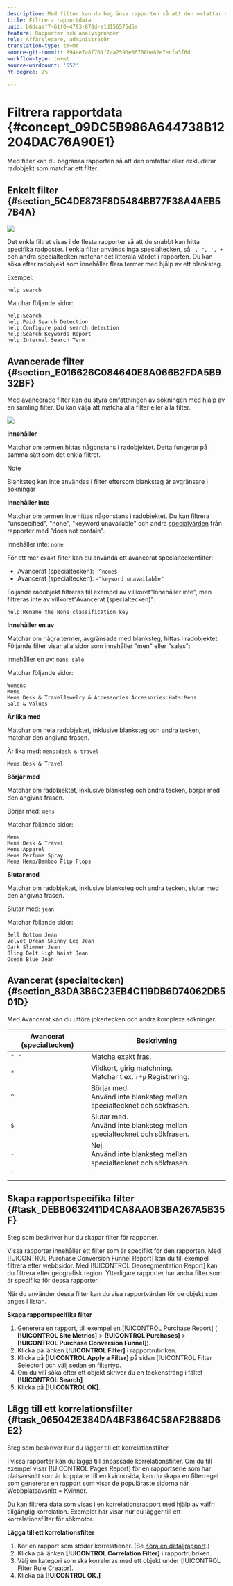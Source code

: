 ```yaml
---
description: Med filter kan du begränsa rapporten så att den omfattar eller exkluderar radobjekt som matchar ett filter.
title: Filtrera rapportdata
uuid: b6dcaaf7-61f0-4793-870d-e1d156575d5a
feature: Rapporter och analysgrunder
role: Affärsledare, administratör
translation-type: tm+mt
source-git-commit: 894ee7a8f761f7aa2590e06708be82e7ecfa3f6d
workflow-type: tm+mt
source-wordcount: '652'
ht-degree: 2%

---
```



# Filtrera rapportdata {#concept_09DC5B986A644738B12204DAC76A90E1}

Med filter kan du begränsa rapporten så att den omfattar eller exkluderar radobjekt som matchar ett filter.

## Enkelt filter {#section_5C4DE873F8D5484BB77F38A4AEB57B4A}

![](assets/filter.png)

Det enkla filtret visas i de flesta rapporter så att du snabbt kan hitta specifika radposter. I enkla filter används inga specialtecken, så `-, ", ', +` och andra specialtecken matchar det litterala värdet i rapporten. Du kan söka efter radobjekt som innehåller flera termer med hjälp av ett blanksteg.

Exempel:

```
help search
```

Matchar följande sidor:

```
help:Search
help:Paid Search Detection
help:Configure paid search detection
help:Search Keywords Report
help:Internal Search Term
```

## Avancerade filter {#section_E016626C084640E8A066B2FDA5B932BF}

Med avancerade filter kan du styra omfattningen av sökningen med hjälp av en samling filter. Du kan välja att matcha alla filter eller alla filter.

![](assets/advanced_filter.png)

**Innehåller**

Matchar om termen hittas någonstans i radobjektet. Detta fungerar på samma sätt som det enkla filtret.

>[!NOTE]
>
>Blanksteg kan inte användas i filter eftersom blanksteg är avgränsare i sökningar

**Innehåller inte**

Matchar om termen inte hittas någonstans i radobjektet. Du kan filtrera &quot;unspecified&quot;, &quot;none&quot;, &quot;keyword unavailable&quot; och andra [specialvärden](https://docs.adobe.com/content/help/en/analytics/technotes/unspecified.html) från rapporter med &quot;does not contain&quot;.

Innehåller inte: `none`

För ett mer exakt filter kan du använda ett avancerat specialteckenfilter:

* Avancerat (specialtecken): `-^none$`
* Avancerat (specialtecken): `-"keyword unavailable"`

Följande radobjekt filtreras till exempel av villkoret&quot;Innehåller inte&quot;, men filtreras inte av villkoret&quot;Avancerat (specialtecken)&quot;:

```
help:Rename the None classification key
```

**Innehåller en av**

Matchar om några termer, avgränsade med blanksteg, hittas i radobjektet. Följande filter visar alla sidor som innehåller &quot;men&quot; eller &quot;sales&quot;:

Innehåller en av: `mens sale`

Matchar följande sidor:

```
Womens
Mens
Mens:Desk & TravelJewelry & Accessories:Accessories:Hats:Mens
Sale & Values
```

**Är lika med**

Matchar om hela radobjektet, inklusive blanksteg och andra tecken, matchar den angivna frasen.

Är lika med: `mens:desk & travel`

`Mens:Desk & Travel`

**Börjar med**

Matchar om radobjektet, inklusive blanksteg och andra tecken, börjar med den angivna frasen.

Börjar med: `mens`

Matchar följande sidor:

```
Mens
Mens:Desk & Travel
Mens:Apparel
Mens Perfume Spray
Mens Hemp/Bamboo Flip Flops
```

**Slutar med**

Matchar om radobjektet, inklusive blanksteg och andra tecken, slutar med den angivna frasen.

Slutar med: `jean`

Matchar följande sidor:

```
Bell Bottom Jean
Velvet Dream Skinny Leg Jean
Dark Slimmer Jean
Bling Belt High Waist Jean
Ocean Blue Jean
```

## Avancerat (specialtecken) {#section_83DA3B6C23EB4C119DB6D74062DB501D}

Med Avancerat kan du utföra jokertecken och andra komplexa sökningar.

| Avancerat (specialtecken) | Beskrivning |
|--- |--- |
| `" "` | Matcha exakt fras. |
| `*` | Vildkort, girig matchning. <br>Matchar t.ex.  `r*p`  Registrering. |
| `^` | Börjar med. <br>Använd inte blanksteg mellan specialtecknet och sökfrasen. |
| `$` | Slutar med. <br>Använd inte blanksteg mellan specialtecknet och sökfrasen. |
| `-` | Nej. <br>Använd inte blanksteg mellan specialtecknet och sökfrasen. |
| `|` | Eller<br>Obs!  Du måste inkludera ett blanksteg på varje sida om vertikalstrecket, `" | "`. |

## Skapa rapportspecifika filter {#task_DEBB0632411D4CA8AA0B3BA267A5B35F}

Steg som beskriver hur du skapar filter för rapporter.

<!-- 

t_reports_filter_specific.xml

 -->

Vissa rapporter innehåller ett filter som är specifikt för den rapporten. Med [!UICONTROL Purchase Conversion Funnel Report] kan du till exempel filtrera efter webbsidor. Med [!UICONTROL Geosegmentation Report] kan du filtrera efter geografisk region. Ytterligare rapporter har andra filter som är specifika för dessa rapporter.

När du använder dessa filter kan du visa rapportvärden för de objekt som anges i listan.

**Skapa rapportspecifika filter**

1. Generera en rapport, till exempel en [!UICONTROL Purchase Report] ( **[!UICONTROL Site Metrics]** > **[!UICONTROL Purchases]** > **[!UICONTROL Purchase Conversion Funnel]**).
1. Klicka på länken **[!UICONTROL Filter]** i rapportrubriken.
1. Klicka på **[!UICONTROL Apply a Filter]** på sidan [!UICONTROL Filter Selector] och välj sedan en filtertyp.
1. Om du vill söka efter ett objekt skriver du en teckensträng i fältet **[!UICONTROL Search]**.
1. Klicka på **[!UICONTROL OK]**.

## Lägg till ett korrelationsfilter {#task_065042E384DA4BF3864C58AF2B88D6E2}

Steg som beskriver hur du lägger till ett korrelationsfilter.

<!-- 

t_reports_correlation_filter.xml

 -->

I vissa rapporter kan du lägga till anpassade korrelationsfilter. Om du till exempel visar [!UICONTROL Pages Report] för en rapportserie som har platsavsnitt som är kopplade till en kvinnosida, kan du skapa en filterregel som genererar en rapport som visar de populäraste sidorna när Webbplatsavsnitt = Kvinnor.

Du kan filtrera data som visas i en korrelationsrapport med hjälp av valfri tillgänglig korrelation. Exemplet här visar hur du lägger till ett korrelationsfilter för sökmotor.

**Lägga till ett korrelationsfilter**

1. Kör en rapport som stöder korrelationer. (Se [Köra en detaljrapport](/help/analyze/reports-analytics/reports-customize/breakdowns.md#task_F685624830E64C829C8BE6435A107F69).)
1. Klicka på länken **[!UICONTROL Correlation Filter]** i rapportrubriken.
1. Välj en kategori som ska korreleras med ett objekt under [!UICONTROL Filter Rule Creator].
1. Klicka på **[!UICONTROL OK.]**
